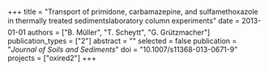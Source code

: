 +++
title = "Transport of primidone, carbamazepine, and sulfamethoxazole in thermally treated sedimentslaboratory column experiments"
date = 2013-01-01
authors = ["B. Müller", "T. Scheytt", "G. Grützmacher"]
publication_types = ["2"]
abstract = ""
selected = false
publication = "*Journal of Soils and Sediments*"
doi = "10.1007/s11368-013-0671-9"
projects = ["oxired2"]
+++

